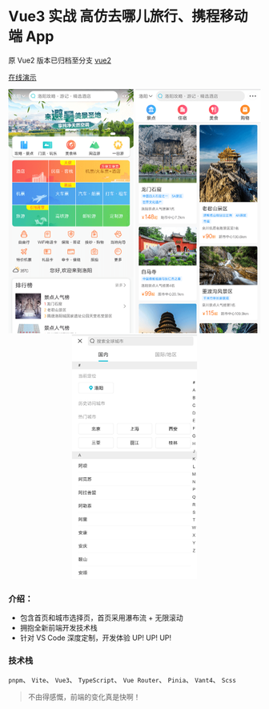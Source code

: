 # Vue3 实战 高仿去哪儿旅行、携程移动端 App

原 Vue2 版本已归档至分支 [vue2](https://github.com/quantum-rose/travel/tree/vue2)

[在线演示](https://quantum-rose.github.io/travel)

<div align="center">
    <img src="images/Screenshot_2019-08-11-17-24-08-364_com.android.ch.png" width=250/>
    <img src="images/Screenshot_2019-08-11-17-24-29-380_com.android.ch.png" width=250/>
    <img src="images/Screenshot_2019-08-11-17-24-46-393_com.android.ch.png" width=250/>
</div>

### 介绍：

- 包含首页和城市选择页，首页采用瀑布流 + 无限滚动
- 拥抱全新前端开发技术栈
- 针对 VS Code 深度定制，开发体验 UP! UP! UP!

### 技术栈

`pnpm`、 `Vite`、 `Vue3`、 `TypeScript`、 `Vue Router`、 `Pinia`、 `Vant4`、 `Scss`

> 不由得感慨，前端的变化真是快啊！
